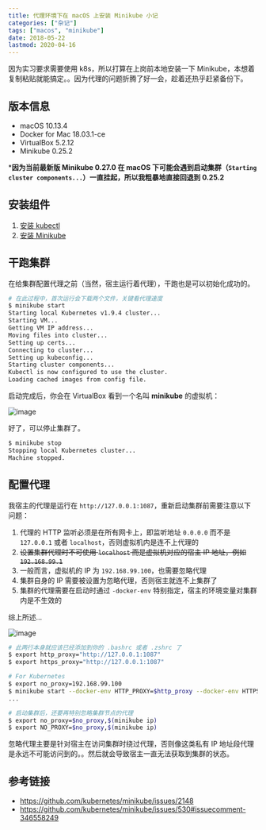 ```yaml
---
title: 代理环境下在 macOS 上安装 Minikube 小记 
categories: ["杂记"]
tags: ["macos", "minikube"]
date: 2018-05-22
lastmod: 2020-04-16
---
```


因为实习要求需要使用 k8s，所以打算在上岗前本地安装一下 Minikube，本想着复制粘贴就能搞定。。因为代理的问题折腾了好一会，趁着还热乎赶紧备份下。

## 版本信息

- macOS 10.13.4
- Docker for Mac 18.03.1-ce
- VirtualBox 5.2.12
- Minikube 0.25.2

\***因为当前最新版 Minikube 0.27.0 在 macOS 下可能会遇到启动集群（`Starting cluster components...`）一直挂起，所以我粗暴地直接回退到 0.25.2**

## 安装组件

1. [安装 kubectl](https://kubernetes.io/docs/tasks/tools/install-kubectl/)
2. [安装 Minikube](https://kubernetes.io/docs/tasks/tools/install-minikube/)

## 干跑集群

在给集群配置代理之前（当然，宿主运行着代理），干跑也是可以初始化成功的。

```sh
# 在此过程中，首次运行会下载两个文件，关键看代理速度
$ minikube start
Starting local Kubernetes v1.9.4 cluster...
Starting VM...
Getting VM IP address...
Moving files into cluster...
Setting up certs...
Connecting to cluster...
Setting up kubeconfig...
Starting cluster components...
Kubectl is now configured to use the cluster.
Loading cached images from config file.
```

启动完成后，你会在 VirtualBox 看到一个名叫 **minikube** 的虚拟机：

![image](https://user-images.githubusercontent.com/2946214/40321296-28631016-5d61-11e8-885d-644da968da35.png)

好了，可以停止集群了。

```sh
$ minikube stop
Stopping local Kubernetes cluster...
Machine stopped.
```

## 配置代理

我宿主的代理是运行在 `http://127.0.0.1:1087`，重新启动集群前需要注意以下问题：

1. 代理的 HTTP 监听必须是在所有网卡上，即监听地址 `0.0.0.0` 而不是 `127.0.0.1` 或者 `localhost`，否则虚拟机内是连不上代理的
2. ~~设置集群代理时不可使用 `localhost` 而是虚拟机对应的宿主 IP 地址，例如 `192.168.99.1`~~
3. 一般而言，虚拟机的 IP 为 `192.168.99.100`，也需要忽略代理
4. 集群自身的 IP 需要被设置为忽略代理，否则宿主就连不上集群了
5. 集群的代理需要在启动时通过 `-docker-env` 特别指定，宿主的环境变量对集群内是不生效的

综上所述...

![image](https://user-images.githubusercontent.com/2946214/40321879-17757f1c-5d63-11e8-89f3-74508ab16c9a.png)

```sh
# 此两行本身就应该已经添加到你的 .bashrc 或者 .zshrc 了
$ export http_proxy="http://127.0.0.1:1087"
$ export https_proxy="http://127.0.0.1:1087"

# For Kubernetes
$ export no_proxy=192.168.99.100
$ minikube start --docker-env HTTP_PROXY=$http_proxy --docker-env HTTPS_PROXY=$https_proxy
...

# 启动集群后，还要再特别忽略集群节点的代理
$ export no_proxy=$no_proxy,$(minikube ip)
$ export NO_PROXY=$no_proxy,$(minikube ip)
```

忽略代理主要是针对宿主在访问集群时绕过代理，否则像这类私有 IP 地址段代理是永远不可能访问到的。。然后就会导致宿主一直无法获取到集群的状态。

## 参考链接

- https://github.com/kubernetes/minikube/issues/2148
- https://github.com/kubernetes/minikube/issues/530#issuecomment-346558249